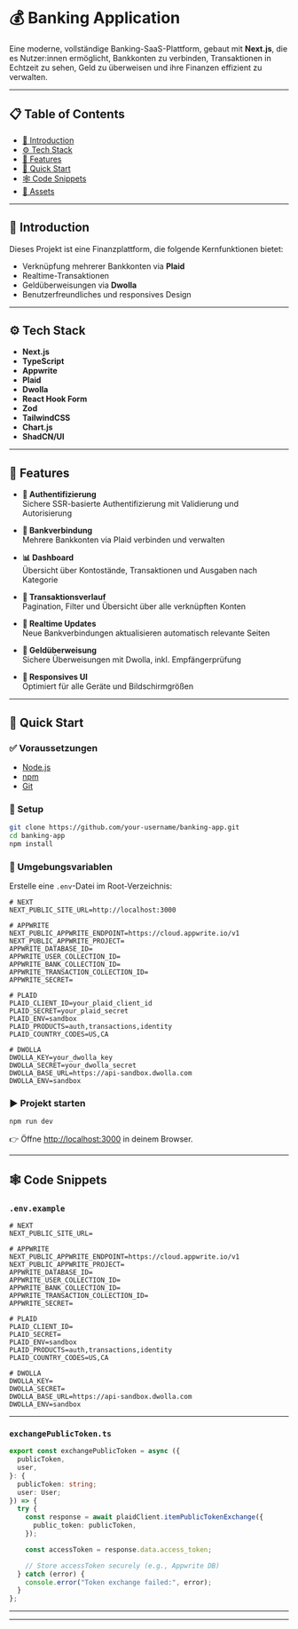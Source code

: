 # 💰 Banking Application

Eine moderne, vollständige Banking-SaaS-Plattform, gebaut mit **Next.js**, die es Nutzer:innen ermöglicht, Bankkonten zu verbinden, Transaktionen in Echtzeit zu sehen, Geld zu überweisen und ihre Finanzen effizient zu verwalten.

---

## 📋 Table of Contents

- [🤖 Introduction](#-introduction)  
- [⚙️ Tech Stack](#-tech-stack)  
- [🔋 Features](#-features)  
- [🤸 Quick Start](#-quick-start)  
- [🕸️ Code Snippets](#-code-snippets)  
- [🔗 Assets](#-assets)

---

## 🤖 Introduction

Dieses Projekt ist eine Finanzplattform, die folgende Kernfunktionen bietet:

- Verknüpfung mehrerer Bankkonten via **Plaid**
- Realtime-Transaktionen
- Geldüberweisungen via **Dwolla**
- Benutzerfreundliches und responsives Design

---

## ⚙️ Tech Stack

- **Next.js**
- **TypeScript**
- **Appwrite**
- **Plaid**
- **Dwolla**
- **React Hook Form**
- **Zod**
- **TailwindCSS**
- **Chart.js**
- **ShadCN/UI**

---

## 🔋 Features

- **🔐 Authentifizierung**  
  Sichere SSR-basierte Authentifizierung mit Validierung und Autorisierung

- **🏦 Bankverbindung**  
  Mehrere Bankkonten via Plaid verbinden und verwalten

- **📊 Dashboard**  
  Übersicht über Kontostände, Transaktionen und Ausgaben nach Kategorie

- **🏁 Transaktionsverlauf**  
  Pagination, Filter und Übersicht über alle verknüpften Konten

- **📡 Realtime Updates**  
  Neue Bankverbindungen aktualisieren automatisch relevante Seiten

- **💸 Geldüberweisung**  
  Sichere Überweisungen mit Dwolla, inkl. Empfängerprüfung

- **📱 Responsives UI**  
  Optimiert für alle Geräte und Bildschirmgrößen

---

## 🤸 Quick Start

### ✅ Voraussetzungen

- [Node.js](https://nodejs.org/)
- [npm](https://www.npmjs.com/)
- [Git](https://git-scm.com/)

### 🚀 Setup

```bash
git clone https://github.com/your-username/banking-app.git
cd banking-app
npm install
```

### 🔐 Umgebungsvariablen

Erstelle eine `.env`-Datei im Root-Verzeichnis:

```env
# NEXT
NEXT_PUBLIC_SITE_URL=http://localhost:3000

# APPWRITE
NEXT_PUBLIC_APPWRITE_ENDPOINT=https://cloud.appwrite.io/v1
NEXT_PUBLIC_APPWRITE_PROJECT=
APPWRITE_DATABASE_ID=
APPWRITE_USER_COLLECTION_ID=
APPWRITE_BANK_COLLECTION_ID=
APPWRITE_TRANSACTION_COLLECTION_ID=
APPWRITE_SECRET=

# PLAID
PLAID_CLIENT_ID=your_plaid_client_id
PLAID_SECRET=your_plaid_secret
PLAID_ENV=sandbox
PLAID_PRODUCTS=auth,transactions,identity
PLAID_COUNTRY_CODES=US,CA

# DWOLLA
DWOLLA_KEY=your_dwolla_key
DWOLLA_SECRET=your_dwolla_secret
DWOLLA_BASE_URL=https://api-sandbox.dwolla.com
DWOLLA_ENV=sandbox
```

### ▶️ Projekt starten

```bash
npm run dev
```

👉 Öffne [http://localhost:3000](http://localhost:3000) in deinem Browser.

---

## 🕸️ Code Snippets

### `.env.example`

```env
# NEXT
NEXT_PUBLIC_SITE_URL=

# APPWRITE
NEXT_PUBLIC_APPWRITE_ENDPOINT=https://cloud.appwrite.io/v1
NEXT_PUBLIC_APPWRITE_PROJECT=
APPWRITE_DATABASE_ID=
APPWRITE_USER_COLLECTION_ID=
APPWRITE_BANK_COLLECTION_ID=
APPWRITE_TRANSACTION_COLLECTION_ID=
APPWRITE_SECRET=

# PLAID
PLAID_CLIENT_ID=
PLAID_SECRET=
PLAID_ENV=sandbox
PLAID_PRODUCTS=auth,transactions,identity
PLAID_COUNTRY_CODES=US,CA

# DWOLLA
DWOLLA_KEY=
DWOLLA_SECRET=
DWOLLA_BASE_URL=https://api-sandbox.dwolla.com
DWOLLA_ENV=sandbox
```

---

### `exchangePublicToken.ts`

```ts
export const exchangePublicToken = async ({
  publicToken,
  user,
}: {
  publicToken: string;
  user: User;
}) => {
  try {
    const response = await plaidClient.itemPublicTokenExchange({
      public_token: publicToken,
    });

    const accessToken = response.data.access_token;

    // Store accessToken securely (e.g., Appwrite DB)
  } catch (error) {
    console.error("Token exchange failed:", error);
  }
};
```

---



---